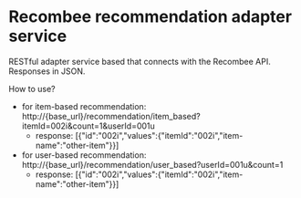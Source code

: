 # Recombee recommendation adapter service
RESTful adapter service based that connects with the Recombee API. Responses in JSON.

How to use? 
- for item-based recommendation: http://{base_url}/recommendation/item_based?itemId=002i&count=1&userId=001u
	- response: [{"id":"002i","values":{"itemId":"002i","item-name":"other-item"}}]
- for user-based recommendation: http://{base_url}/recommendation/user_based?userId=001u&count=1
	- response: [{"id":"002i","values":{"itemId":"002i","item-name":"other-item"}}]



